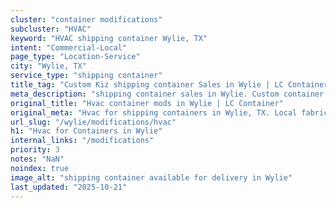 ```yaml
---
cluster: "container modifications"
subcluster: "HVAC"
keyword: "HVAC shipping container Wylie, TX"
intent: "Commercial-Local"
page_type: "Location-Service"
city: "Wylie, TX"
service_type: "shipping container"
title_tag: "Custom Kiz shipping container Sales in Wylie | LC Container"
meta_description: "shipping container sales in Wylie. Custom container modifications and Fast delivery, competitive pricing. Serving modifications area. Quote ID: 35A. Call (214) 524-4168 for your free quote today."
original_title: "Hvac container mods in Wylie | LC Container"
original_meta: "Hvac for shipping containers in Wylie, TX. Local fabrication & pro install. LC Container — Since 2003. Get a quote."
url_slug: "/wylie/modifications/hvac"
h1: "Hvac for Containers in Wylie"
internal_links: "/modifications"
priority: 3
notes: "NaN"
noindex: true
image_alt: "shipping container available for delivery in Wylie"
last_updated: "2025-10-21"
---
```


<!-- TODO: Add unique city/inventory copy, images, and internal links here. -->
